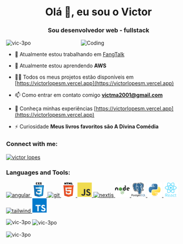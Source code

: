 <h1 align="center">Olá 👋, eu sou o Victor</h1>
<h3 align="center">Sou desenvolvedor web - fullstack</h3>
<img align="right" alt="Coding" width="300" src="https://victorlopesm.vercel.app/images/user.png">

<p align="left"> <img src="https://komarev.com/ghpvc/?username=vic-3po&label=Profile%20views&color=0e75b6&style=flat" alt="vic-3po" /> </p>

- 🔭 Atualmente estou trabalhando em [FangTalk](https://github.com/vic-3PO/Fang-Talk)

- 🌱 Atualmente estou aprendendo **AWS**

- 👨‍💻 Todos os meus projetos estão disponíveis em [https://victorlopesm.vercel.app](https://victorlopesm.vercel.app)

- 📫 Como entrar em contato comigo **victma2001@gmail.com**

- 📄 Conheça minhas experiências [https://victorlopesm.vercel.app](https://victorlopesm.vercel.app)

- ⚡ Curiosidade **Meus livros favoritos são A Divina Comédia**

<h3 align="left">Connect with me:</h3>
<p align="left">
<a href="https://linkedin.com/in/victor lopes" target="blank"><img align="center" src="https://raw.githubusercontent.com/rahuldkjain/github-profile-readme-generator/master/src/images/icons/Social/linked-in-alt.svg" alt="victor lopes" height="30" width="40" /></a>
</p>

<h3 align="left">Languages and Tools:</h3>
<p align="left"> <a href="https://angular.io" target="_blank" rel="noreferrer"> <img src="https://angular.io/assets/images/logos/angular/angular.svg" alt="angular" width="40" height="40"/> </a> <a href="https://www.w3schools.com/css/" target="_blank" rel="noreferrer"> <img src="https://raw.githubusercontent.com/devicons/devicon/master/icons/css3/css3-original-wordmark.svg" alt="css3" width="40" height="40"/> </a> <a href="https://git-scm.com/" target="_blank" rel="noreferrer"> <img src="https://www.vectorlogo.zone/logos/git-scm/git-scm-icon.svg" alt="git" width="40" height="40"/> </a> <a href="https://www.w3.org/html/" target="_blank" rel="noreferrer"> <img src="https://raw.githubusercontent.com/devicons/devicon/master/icons/html5/html5-original-wordmark.svg" alt="html5" width="40" height="40"/> </a> <a href="https://developer.mozilla.org/en-US/docs/Web/JavaScript" target="_blank" rel="noreferrer"> <img src="https://raw.githubusercontent.com/devicons/devicon/master/icons/javascript/javascript-original.svg" alt="javascript" width="40" height="40"/> </a> <a href="https://nextjs.org/" target="_blank" rel="noreferrer"> <img src="https://cdn.worldvectorlogo.com/logos/nextjs-2.svg" alt="nextjs" width="40" height="40"/> </a> <a href="https://nodejs.org" target="_blank" rel="noreferrer"> <img src="https://raw.githubusercontent.com/devicons/devicon/master/icons/nodejs/nodejs-original-wordmark.svg" alt="nodejs" width="40" height="40"/> </a> <a href="https://www.postgresql.org" target="_blank" rel="noreferrer"> <img src="https://raw.githubusercontent.com/devicons/devicon/master/icons/postgresql/postgresql-original-wordmark.svg" alt="postgresql" width="40" height="40"/> </a> <a href="https://www.python.org" target="_blank" rel="noreferrer"> <img src="https://raw.githubusercontent.com/devicons/devicon/master/icons/python/python-original.svg" alt="python" width="40" height="40"/> </a> <a href="https://reactjs.org/" target="_blank" rel="noreferrer"> <img src="https://raw.githubusercontent.com/devicons/devicon/master/icons/react/react-original-wordmark.svg" alt="react" width="40" height="40"/> </a> <a href="https://tailwindcss.com/" target="_blank" rel="noreferrer"> <img src="https://www.vectorlogo.zone/logos/tailwindcss/tailwindcss-icon.svg" alt="tailwind" width="40" height="40"/> </a> <a href="https://www.typescriptlang.org/" target="_blank" rel="noreferrer"> <img src="https://raw.githubusercontent.com/devicons/devicon/master/icons/typescript/typescript-original.svg" alt="typescript" width="40" height="40"/> </a> </p>

<p><img align="left" src="https://github-readme-stats.vercel.app/api/top-langs?username=vic-3po&show_icons=true&locale=en&layout=compact" alt="vic-3po" /></p>

<p>&nbsp;<img align="center" src="https://github-readme-stats.vercel.app/api?username=vic-3po&show_icons=true&locale=en" alt="vic-3po" /></p>

<p><img align="center" src="https://github-readme-streak-stats.herokuapp.com/?user=vic-3po&" alt="vic-3po" /></p>
